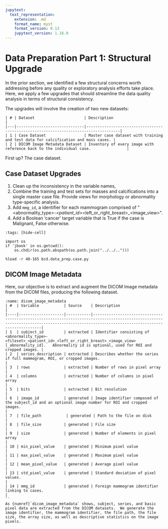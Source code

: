 ```yaml
---
jupytext:
  text_representation:
    extension: .md
    format_name: myst
    format_version: 0.13
    jupytext_version: 1.16.0
---
```


# Data Preparation Part 1: Structural Upgrade

In the prior section, we identified a few structural concerns worth addressing before any quality or exploratory analysis efforts take place. Here, we apply a few upgrades that should streamline the data quality analysis in terms of structural consistency.

The upgrades will involve the creation of two new datasets:

```{table} Pre-Analysis Case and DICOM Datasets
| # | Dataset                      | Description                                                                         |
|---|------------------------------|-------------------------------------------------------------------------------------|
| 1 | Case Dataset                 | Master case dataset with training and test data for calcification and mass cases. |
| 2 | DICOM Image Metadata Dataset | Inventory of every image with reference back to the individual case.                |
```
First up? The case dataset.

## Case Dataset Upgrades

1. Clean up the inconsistency in the variable names,
2. Combine the training and test sets for masses and calcifications into a single master case file. Provide views for morphology or abnormality type-specific analysis.
3. Add `mmg_id`, a identifier for each mammogram comprised of "<abnormality_type>-<fileset>_<patient_id>_<left_or_right_breast>_<image_view>".
4. Add a Boolean ‘cancer’ target variable that is True if the case is Malignant, False otherwise.

```{code-cell}
:tags: [hide-cell]

import os
if 'jbook' in os.getcwd():
    os.chdir(os.path.abspath(os.path.join("../../..")))

%load -r 40-165 bcd.data_prep.case.py
```

## DICOM Image Metadata

Here, our objective is to extract and augment the DICOM Image metadata from the DICOM files, producing the following dataset.

```{table} DICOM Image Metadata
:name: dicom_image_metadata
| #  | Variable           | Source    | Description                                                                                                                                                                               |
|----|--------------------|-----------|-------------------------------------------------------------------------------------------------------------------------------------------------------------------------------------------|
| 1  | subject_id         | extracted | Identifier consisting of   <abnormality_type>-<fileset>_<patient_id>_<left_or_right_breast>_<image_view>[_abnormality_id].   Abnormality id is optional, used for ROI and cropped images. |
| 2  | series_description | extracted | Describes whether the series if full mammogram, ROI, or cropped images.                                                                                                                   |
| 3  | rows               | extracted | Number of rows in pixel array                                                                                                                                                             |
| 4  | columns            | extracted | Number of columns in pixel array                                                                                                                                                          |
| 5  | bits               | extracted | Bit resolution                                                                                                                                                                            |
| 6  | image_id           | generated | Image identifier composed of the subject_id and an optional image number for ROI and cropped images.                                                                                    |
| 7  | file_path           | generated | Path to the file on disk                                                                                                                                                                  |
| 8  | file_size          | generated | File size                                                                                                                                                                                 |
| 9  | size               | generated | Number of elements in pixel array                                                                                                                                                         |
| 10 | min_pixel_value    | generated | Minimum pixel value                                                                                                                                                                       |
| 11 | max_pixel_value    | generated | Maximum pixel value                                                                                                                                                                       |
| 12 | mean_pixel_value   | generated | Average pixel value                                                                                                                                                                       |
| 13 | std_pixel_value    | generated | Standard deviation of pixel values.                                                                                                                                                       |
| 14 | mmg_id             | generated | Foreign mammogram identifier linking to cases.                                                                                                                                            |
``
As {numref}`dicom_image_metadata` shows, subject, series, and basic pixel data are extracted from the DICOM datasets.  We generate the image identifier, the mammogram identifier, the file path, the file size, the array size, as well as descriptive statistics on the image pixels.
